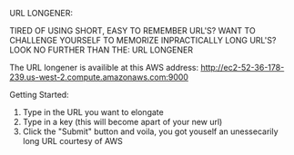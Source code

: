 URL LONGENER:

TIRED OF USING SHORT, EASY TO REMEMBER URL'S? WANT TO CHALLENGE YOURSELF TO MEMORIZE INPRACTICALLY LONG URL'S? LOOK NO FURTHER THAN THE:
URL LONGENER

The URL longener is availible at this AWS address: http://ec2-52-36-178-239.us-west-2.compute.amazonaws.com:9000

Getting Started:

1) Type in the URL you want to elongate <br />
2) Type in a key (this will become apart of your new url) <br />
3) Click the "Submit" button and voila, you got youself an unessecarily long URL courtesy of AWS 